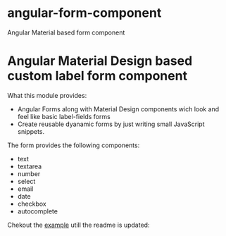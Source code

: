 # angular-form-component
Angular Material based form component

# Angular Material Design based custom label form component

What this module provides:

 * Angular Forms along with Material Design components wich look and feel like basic label-fields forms 
 * Create reusable dyanamic forms by just writing small JavaScript snippets.

The form provides the following components:
 * text
 * textarea
 * number
 * select
 * email
 * date
 * checkbox
 * autocomplete

Chekout the [example](https://snehilmodani.github.io/angular-form-component/) utill the readme is updated:
